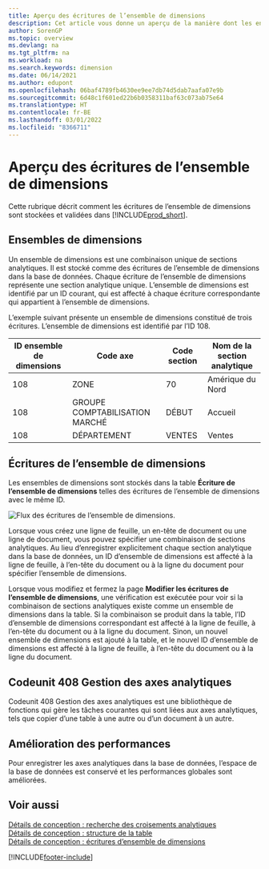 ```yaml
---
title: Aperçu des écritures de l’ensemble de dimensions
description: Cet article vous donne un aperçu de la manière dont les entrées d’ensemble de dimensions sont stockées et comment elles sont publiées.
author: SorenGP
ms.topic: overview
ms.devlang: na
ms.tgt_pltfrm: na
ms.workload: na
ms.search.keywords: dimension
ms.date: 06/14/2021
ms.author: edupont
ms.openlocfilehash: 06baf4789fb4630ee9ee7db74d5dab7aafa07e9b
ms.sourcegitcommit: 6d48c1f601ed22b6b0358311baf63c073ab75e64
ms.translationtype: HT
ms.contentlocale: fr-BE
ms.lasthandoff: 03/01/2022
ms.locfileid: "8366711"
---
```

# <a name="dimension-set-entries-overview"></a>Aperçu des écritures de l’ensemble de dimensions
Cette rubrique décrit comment les écritures de l’ensemble de dimensions sont stockées et validées dans [!INCLUDE[prod_short](includes/prod_short.md)].  

## <a name="dimension-sets"></a>Ensembles de dimensions  
Un ensemble de dimensions est une combinaison unique de sections analytiques. Il est stocké comme des écritures de l’ensemble de dimensions dans la base de données. Chaque écriture de l’ensemble de dimensions représente une section analytique unique. L’ensemble de dimensions est identifié par un ID courant, qui est affecté à chaque écriture correspondante qui appartient à l’ensemble de dimensions.  

L’exemple suivant présente un ensemble de dimensions constitué de trois écritures. L’ensemble de dimensions est identifié par l’ID 108.  

|ID ensemble de dimensions|Code axe|Code section|Nom de la section analytique|  
|----------------------|--------------------|--------------------------|--------------------------|  
|108|ZONE|70|Amérique du Nord|  
|108|GROUPE COMPTABILISATION MARCHÉ|DÉBUT|Accueil|  
|108|DÉPARTEMENT|VENTES|Ventes|  

## <a name="dimension-set-entries"></a>Écritures de l’ensemble de dimensions  
Les ensembles de dimensions sont stockés dans la table **Écriture de l’ensemble de dimensions** telles des écritures de l’ensemble de dimensions avec le même ID.  

![Flux des écritures de l’ensemble de dimensions.](media/dimensionentrynav7.png "Flux des écritures de l’ensemble de dimensions")  

Lorsque vous créez une ligne de feuille, un en-tête de document ou une ligne de document, vous pouvez spécifier une combinaison de sections analytiques. Au lieu d’enregistrer explicitement chaque section analytique dans la base de données, un ID d’ensemble de dimensions est affecté à la ligne de feuille, à l’en-tête du document ou à la ligne du document pour spécifier l’ensemble de dimensions.  

Lorsque vous modifiez et fermez la page **Modifier les écritures de l’ensemble de dimensions**, une vérification est exécutée pour voir si la combinaison de sections analytiques existe comme un ensemble de dimensions dans la table. Si la combinaison se produit dans la table, l’ID d’ensemble de dimensions correspondant est affecté à la ligne de feuille, à l’en-tête du document ou à la ligne du document. Sinon, un nouvel ensemble de dimensions est ajouté à la table, et le nouvel ID d’ensemble de dimensions est affecté à la ligne de feuille, à l’en-tête du document ou à la ligne du document.

## <a name="codeunit-408-dimension-management"></a>Codeunit 408 Gestion des axes analytiques
Codeunit 408 Gestion des axes analytiques est une bibliothèque de fonctions qui gère les tâches courantes qui sont liées aux axes analytiques, tels que copier d’une table à une autre ou d’un document à un autre.

## <a name="performance-improvement"></a>Amélioration des performances  
Pour enregistrer les axes analytiques dans la base de données, l’espace de la base de données est conservé et les performances globales sont améliorées.  

## <a name="see-also"></a>Voir aussi
[Détails de conception : recherche des croisements analytiques](design-details-searching-for-dimension-combinations.md)   
[Détails de conception : structure de la table](design-details-table-structure.md)   
[Détails de conception : écritures d’ensemble de dimensions](/dynamics365/business-central/design-details-dimension-set-entries-overview)   


[!INCLUDE[footer-include](includes/footer-banner.md)]